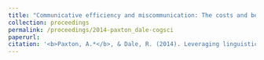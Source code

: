 ```yaml
---
title: "Communicative efficiency and miscommunication: The costs and benefits of variable language production"
collection: proceedings
permalink: /proceedings/2014-paxton_dale-cogsci
paperurl:
citation: '<b>Paxton, A.*</b>, & Dale, R. (2014). Leveraging linguistic content and debater traits to predict debate outcomes. In P. M. Bello, M. Guarini, M. McShane, & B. Scassellati (Eds.), <i>Proceedings of the 36th Annual Meeting of the Cognitive Science Society</i>. Austin, TX: Cognitive Science Society.'
---
```

